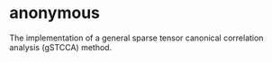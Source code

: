 # anonymous
The implementation of a general sparse tensor canonical correlation analysis (gSTCCA) method.
